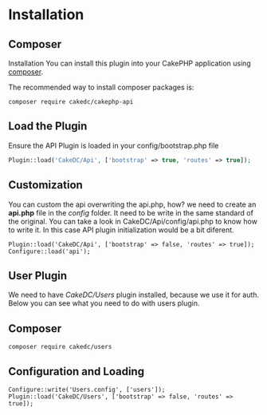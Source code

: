 # Installation

## Composer

Installation
You can install this plugin into your CakePHP application using [composer](http://getcomposer.org/doc/00-intro.md).

The recommended way to install composer packages is:

```
composer require cakedc/cakephp-api
```

## Load the Plugin

Ensure the API Plugin is loaded in your config/bootstrap.php file

```php
Plugin::load('CakeDC/Api', ['bootstrap' => true, 'routes' => true]);
```

## Customization
You can custom the api overwriting the api.php, how?
we need to create an **api.php** file in the *config* folder. It need to be write in the same standard of the original. You can take a look in CakeDC/Api/config/api.php to know how to write it.
In this case API plugin initialization would be a bit diferent.

```
Plugin::load('CakeDC/Api', ['bootstrap' => false, 'routes' => true]);
Configure::load('api');

``` 

## User Plugin
We need to have *CakeDC/Users* plugin installed, because we use it for auth. Below you can see what you need to do with users plugin.

## Composer

```
composer require cakedc/users
```

## Configuration and Loading

```
Configure::write('Users.config', ['users']);
Plugin::load('CakeDC/Users', ['bootstrap' => false, 'routes' => true]);
``` 
